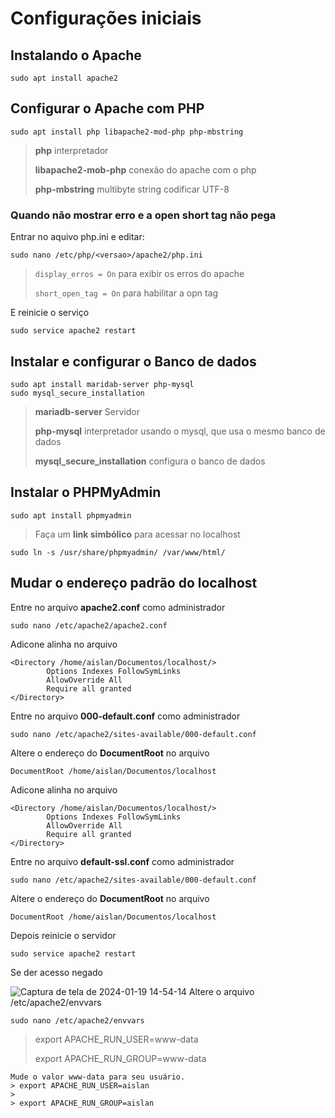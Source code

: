 # Configurações iniciais
## Instalando o Apache
```
sudo apt install apache2
```
## Configurar o Apache com PHP
```
sudo apt install php libapache2-mod-php php-mbstring
```
>
>**php** interpretador
>
>**libapache2-mob-php** conexão do apache com o php
>
>**php-mbstring** multibyte string codificar UTF-8
### Quando não mostrar erro e a open short tag não pega
Entrar no aquivo php.ini e editar:
```
sudo nano /etc/php/<versao>/apache2/php.ini
```
> `display_erros = On` para exibir os erros do apache
> 
> `short_open_tag = On` para habilitar a opn tag

E reinicie o serviço
```
sudo service apache2 restart
```
## Instalar e configurar o Banco de dados
```
sudo apt install maridab-server php-mysql
sudo mysql_secure_installation
```
>
>**mariadb-server** Servidor
>
>**php-mysql** interpretador usando o mysql, que usa o mesmo banco de dados
>
>**mysql_secure_installation** configura o banco de dados
>
## Instalar o PHPMyAdmin
```
sudo apt install phpmyadmin
```
>Faça um **link simbólico** para acessar no localhost
```
sudo ln -s /usr/share/phpmyadmin/ /var/www/html/
```
## Mudar o endereço padrão do localhost
Entre no arquivo **apache2.conf** como administrador
```
sudo nano /etc/apache2/apache2.conf
```
Adicone alinha no arquivo
```
<Directory /home/aislan/Documentos/localhost/>
        Options Indexes FollowSymLinks
        AllowOverride All
        Require all granted
</Directory>
```
Entre no arquivo **000-default.conf** como administrador
```
sudo nano /etc/apache2/sites-available/000-default.conf
```
Altere o endereço do **DocumentRoot** no arquivo
```
DocumentRoot /home/aislan/Documentos/localhost
```
Adicone alinha no arquivo
```
<Directory /home/aislan/Documentos/localhost/>
        Options Indexes FollowSymLinks
        AllowOverride All
        Require all granted
</Directory>
```
Entre no arquivo **default-ssl.conf** como administrador
```
sudo nano /etc/apache2/sites-available/000-default.conf
```
Altere o endereço do **DocumentRoot** no arquivo
```
DocumentRoot /home/aislan/Documentos/localhost
```
Depois reinicie o servidor
```
sudo service apache2 restart
```
Se der acesso negado

![Captura de tela de 2024-01-19 14-54-14](https://github.com/AislanPenha/php_moderno_basico/assets/130594608/5e3218b8-4f74-4659-b464-c4561a2ff818)
Altere o arquivo /etc/apache2/envvars
```
sudo nano /etc/apache2/envvars
```
> export APACHE_RUN_USER=www-data
> 
> export APACHE_RUN_GROUP=www-data
```
Mude o valor www-data para seu usuário.
> export APACHE_RUN_USER=aislan
> 
> export APACHE_RUN_GROUP=aislan
